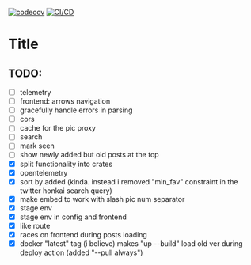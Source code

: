[![codecov](https://codecov.io/gh/MorganTwoZero/pic-scraper-backend/branch/main/graph/badge.svg?token=IBZQNF8M5Z)](https://codecov.io/gh/MorganTwoZero/pic-scraper-backend)
[![CI/CD](https://github.com/MorganTwoZero/pic-scraper-backend/actions/workflows/general.yml/badge.svg)](https://github.com/MorganTwoZero/pic-scraper-backend/actions/workflows/general.yml)
# Title

## TODO:
 - [ ] telemetry
 - [ ] frontend: arrows navigation
 - [ ] gracefully handle errors in parsing
 - [ ] cors
 - [ ] cache for the pic proxy
 - [ ] search
 - [ ] mark seen
 - [ ] show newly added but old posts at the top
 - [x] split functionality into crates
 - [x] opentelemetry
 - [x] sort by added (kinda. instead i removed "min_fav" constraint in the twitter honkai search query)
 - [x] make embed to work with slash pic num separator
 - [x] stage env
 - [x] stage env in config and frontend
 - [x] like route
 - [x] races on frontend during posts loading
 - [x] docker "latest" tag (i believe) makes "up --build" load old ver during deploy action (added "--pull always")
